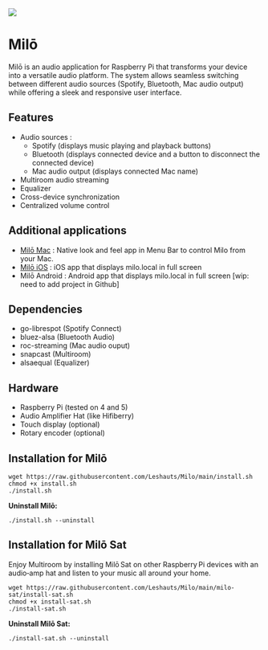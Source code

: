 
<picture>
<img style="pointer-events:none" src="https://leodurand.com/_autres/cover-milo-github@2x.png" />
</picture>

# Milō

Milō is an audio application for Raspberry Pi that transforms your device into a versatile audio platform. The system allows seamless switching between different audio sources (Spotify, Bluetooth, Mac audio output) while offering a sleek and responsive user interface. 

## Features

- Audio sources :
  - Spotify (displays music playing and playback buttons)
  - Bluetooth (displays connected device and a button to disconnect the connected device)
  - Mac audio output (displays connected Mac name)
- Multiroom audio streaming
- Equalizer
- Cross-device synchronization
- Centralized volume control

## Additional applications 
- [Milō Mac](https://github.com/Leshauts/Milo-Mac) : Native look and feel app in Menu Bar to control Milo from your Mac.
- [Milō iOS](https://github.com/Leshauts/Milo-iOS) : iOS app that displays milo.local in full screen
- Milō Android : Android app that displays milo.local in full screen [wip: need to add project in Github]

## Dependencies
- go-librespot (Spotify Connect)
- bluez-alsa (Bluetooth Audio)
- roc-streaming (Mac audio ouput)
- snapcast (Multiroom)
- alsaequal (Equalizer)

## Hardware
- Raspberry Pi (tested on 4 and 5)
- Audio Amplifier Hat (like Hifiberry)
- Touch display (optional)
- Rotary encoder (optional)

## Installation for Milō
```
wget https://raw.githubusercontent.com/Leshauts/Milo/main/install.sh
chmod +x install.sh
./install.sh
```

**Uninstall Milō:**
```
./install.sh --uninstall
```

## Installation for Milō Sat
Enjoy Multiroom by installing Milō Sat on other Raspberry Pi devices with an audio‑amp hat and listen to your music all around your home.
```
wget https://raw.githubusercontent.com/Leshauts/Milo/main/milo-sat/install-sat.sh
chmod +x install-sat.sh
./install-sat.sh
```

**Uninstall Milō Sat:**
```
./install-sat.sh --uninstall
```